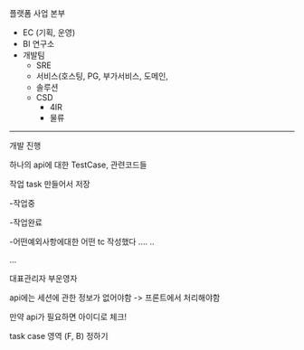 플랫폼 사업 본부
- EC (기획, 운영)
- BI 연구소 
- 개발팀 
  - SRE 
  - 서비스(호스팅, PG, 부가서비스, 도메인, 
  - 솔루션 
  - CSD
    - 4IR
    - 물류

---

개발 진행

하나의 api에 대한 TestCase, 관련코드들 

작업 task 만들어서 저장

-작업중

-작업완료

-어떤예외사항에대한 어떤 tc 작성했다 .... ..

...



대표관리자 부운영자

api에는 세션에 관한 정보가 없어야함 -> 프론트에서 처리해야함



만약 api가 필요하면 아이디로 체크!



task case 영역 (F, B) 정하기















































